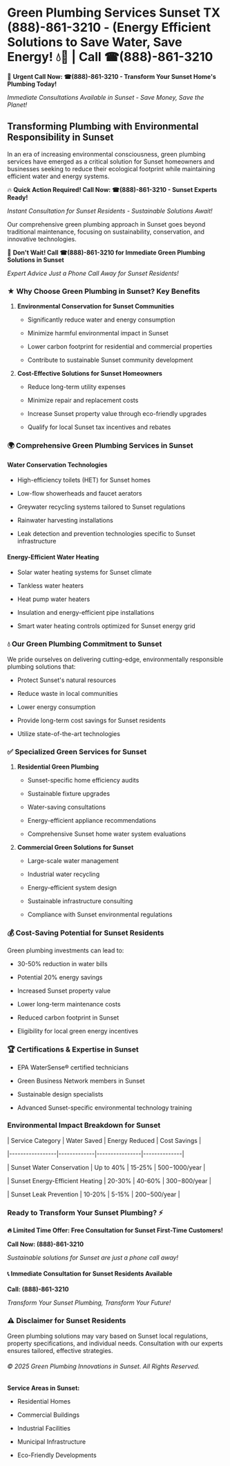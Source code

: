 # Green Plumbing Services Sunset TX (888)-861-3210 - (Energy Efficient Solutions to Save Water, Save Energy! 💧🌿 | Call ☎(888)-861-3210

🚨 **Urgent Call Now: ☎(888)-861-3210 - Transform Your Sunset Home's Plumbing Today!**
*Immediate Consultations Available in Sunset - Save Money, Save the Planet!*

## Transforming Plumbing with Environmental Responsibility in Sunset

In an era of increasing environmental consciousness, green plumbing services have emerged as a critical solution for Sunset homeowners and businesses seeking to reduce their ecological footprint while maintaining efficient water and energy systems. 

🔥 **Quick Action Required! Call Now: ☎(888)-861-3210 - Sunset Experts Ready!**
*Instant Consultation for Sunset Residents - Sustainable Solutions Await!*

Our comprehensive green plumbing approach in Sunset goes beyond traditional maintenance, focusing on sustainability, conservation, and innovative technologies.

🚨 **Don't Wait! Call ☎(888)-861-3210 for Immediate Green Plumbing Solutions in Sunset**
*Expert Advice Just a Phone Call Away for Sunset Residents!*

### ★ Why Choose Green Plumbing in Sunset? Key Benefits

1. **Environmental Conservation for Sunset Communities** 
   - Significantly reduce water and energy consumption
   - Minimize harmful environmental impact in Sunset
   - Lower carbon footprint for residential and commercial properties
   - Contribute to sustainable Sunset community development

2. **Cost-Effective Solutions for Sunset Homeowners** 
   - Reduce long-term utility expenses
   - Minimize repair and replacement costs
   - Increase Sunset property value through eco-friendly upgrades
   - Qualify for local Sunset tax incentives and rebates

### 🌍 Comprehensive Green Plumbing Services in Sunset

#### Water Conservation Technologies
- High-efficiency toilets (HET) for Sunset homes
- Low-flow showerheads and faucet aerators
- Greywater recycling systems tailored to Sunset regulations
- Rainwater harvesting installations
- Leak detection and prevention technologies specific to Sunset infrastructure

#### Energy-Efficient Water Heating
- Solar water heating systems for Sunset climate
- Tankless water heaters
- Heat pump water heaters
- Insulation and energy-efficient pipe installations
- Smart water heating controls optimized for Sunset energy grid

### 💧 Our Green Plumbing Commitment to Sunset

We pride ourselves on delivering cutting-edge, environmentally responsible plumbing solutions that:
- Protect Sunset's natural resources
- Reduce waste in local communities
- Lower energy consumption
- Provide long-term cost savings for Sunset residents
- Utilize state-of-the-art technologies

### ✅ Specialized Green Services for Sunset

1. **Residential Green Plumbing**
   - Sunset-specific home efficiency audits
   - Sustainable fixture upgrades
   - Water-saving consultations
   - Energy-efficient appliance recommendations
   - Comprehensive Sunset home water system evaluations

2. **Commercial Green Solutions for Sunset**
   - Large-scale water management
   - Industrial water recycling
   - Energy-efficient system design
   - Sustainable infrastructure consulting
   - Compliance with Sunset environmental regulations

### 💰 Cost-Saving Potential for Sunset Residents

Green plumbing investments can lead to:
- 30-50% reduction in water bills
- Potential 20% energy savings
- Increased Sunset property value
- Lower long-term maintenance costs
- Reduced carbon footprint in Sunset
- Eligibility for local green energy incentives

### 🏆 Certifications & Expertise in Sunset

- EPA WaterSense® certified technicians
- Green Business Network members in Sunset
- Sustainable design specialists
- Advanced Sunset-specific environmental technology training

### Environmental Impact Breakdown for Sunset

| Service Category | Water Saved | Energy Reduced | Cost Savings |
|-----------------|-------------|----------------|--------------|
| Sunset Water Conservation | Up to 40% | 15-25% | $500-$1000/year |
| Sunset Energy-Efficient Heating | 20-30% | 40-60% | $300-$800/year |
| Sunset Leak Prevention | 10-20% | 5-15% | $200-$500/year |

### Ready to Transform Your Sunset Plumbing? ⚡

**🔥 Limited Time Offer: Free Consultation for Sunset First-Time Customers!**

**Call Now: (888)-861-3210**
*Sustainable solutions for Sunset are just a phone call away!*

#### 📞 Immediate Consultation for Sunset Residents Available

**Call: (888)-861-3210**
*Transform Your Sunset Plumbing, Transform Your Future!*

### ⚠️ Disclaimer for Sunset Residents

Green plumbing solutions may vary based on Sunset local regulations, property specifications, and individual needs. Consultation with our experts ensures tailored, effective strategies.

###### © 2025 Green Plumbing Innovations in Sunset. All Rights Reserved.

**Service Areas in Sunset:** 
- Residential Homes
- Commercial Buildings
- Industrial Facilities
- Municipal Infrastructure
- Eco-Friendly Developments